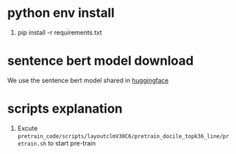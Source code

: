 # python env install

1. pip install -r requirements.txt

# sentence bert model download

We use the sentence bert model shared in [huggingface](https://huggingface.co/sentence-transformers/roberta-base-nli-stsb-mean-tokens)

# scripts explanation

1. Excute `pretrain_code/scripts/layoutclmV30C6/pretrain_docile_topk36_line/pretrain.sh` to start pre-train